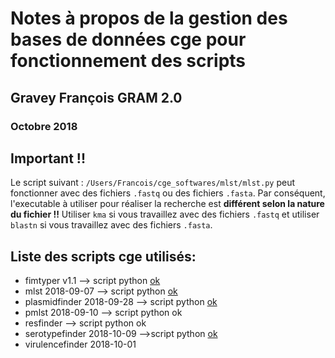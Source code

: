 # Notes à propos de la gestion des bases de données cge pour fonctionnement des scripts

## Gravey François GRAM 2.0
### Octobre 2018

## Important !!

Le script suivant : `/Users/Francois/cge_softwares/mlst/mlst.py` peut fonctionner avec des fichiers `.fastq` ou des fichiers `.fasta`. Par conséquent, l'executable à utiliser pour réaliser la recherche est **différent selon la nature du fichier !!** Utiliser `kma` si vous travaillez avec des fichiers `.fastq` et utiliser `blastn` si vous travaillez avec des fichiers `.fasta`.


## Liste des scripts cge utilisés:

- fimtyper v1.1 --> script python [ok](https://github.com/fgravey/Phd_student/blob/master/cge_software_local/fimtyper.py)
- mlst 2018-09-07 --> script python [ok](https://github.com/fgravey/Phd_student/blob/master/cge_software_local/mlst.py)
- plasmidfinder 2018-09-28 --> script python [ok](https://github.com/fgravey/Phd_student/blob/master/cge_software_local/plasmidfinder.py)
- pmlst 2018-09-10 --> script python ok
- resfinder --> script python ok
- serotypefinder 2018-10-09 -->script python [ok](https://github.com/fgravey/Phd_student/blob/master/cge_software_local/serotypefinder.py)
- virulencefinder 2018-10-01
